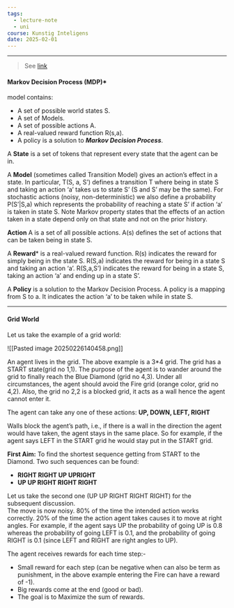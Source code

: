 ```yaml
---
tags:
  - lecture-note
  - uni
course: Kunstig Inteligens
date: 2025-02-01
---
```

--- 
> See [link](https://www.geeksforgeeks.org/markov-decision-process/?ref=header_outind)

#### **Markov Decision Process (MDP)***
model contains:   
- A set of possible world states S.
- A set of Models.
- A set of possible actions A.
- A real-valued reward function R(s,a).
- A policy is a solution to ***Markov Decision Process***.

A **State** is a set of tokens that represent every state that the agent can be in. 

A **Model** (sometimes called Transition Model) gives an action’s effect in a state. In particular, T(S, a, S’) defines a transition T where being in state S and taking an action ‘a’ takes us to state S’ (S and S’ may be the same). For stochastic actions (noisy, non-deterministic) we also define a probability P(S’|S,a) which represents the probability of reaching a state S’ if action ‘a’ is taken in state S. Note Markov property states that the effects of an action taken in a state depend only on that state and not on the prior history. 

**Action** A is a set of all possible actions. A(s) defines the set of actions that can be taken being in state S. 

A **Reward*** is a real-valued reward function. R(s) indicates the reward for simply being in the state S. R(S,a) indicates the reward for being in a state S and taking an action ‘a’. R(S,a,S’) indicates the reward for being in a state S, taking an action ‘a’ and ending up in a state S’. 

A **Policy** is a solution to the Markov Decision Process. A policy is a mapping from S to a. It indicates the action ‘a’ to be taken while in state S.   

---

#### Grid World
Let us take the example of a grid world: 

![[Pasted image 20250226140458.png]]

An agent lives in the grid. The above example is a 3*4 grid. The grid has a START state(grid no 1,1). The purpose of the agent is to wander around the grid to finally reach the Blue Diamond (grid no 4,3). Under all circumstances, the agent should avoid the Fire grid (orange color, grid no 4,2). Also, the grid no 2,2 is a blocked grid, it acts as a wall hence the agent cannot enter it. 

The agent can take any one of these actions: **UP, DOWN, LEFT, RIGHT** 

Walls block the agent’s path, i.e., if there is a wall in the direction the agent would have taken, the agent stays in the same place. So for example, if the agent says LEFT in the START grid he would stay put in the START grid. 

**First Aim:** To find the shortest sequence getting from START to the Diamond. Two such sequences can be found: 

- **RIGHT RIGHT UP UPRIGHT**
- **UP UP RIGHT RIGHT RIGHT**

Let us take the second one (UP UP RIGHT RIGHT RIGHT) for the subsequent discussion.   
The move is now noisy. 80% of the time the intended action works correctly. 20% of the time the action agent takes causes it to move at right angles. For example, if the agent says UP the probability of going UP is 0.8 whereas the probability of going LEFT is 0.1, and the probability of going RIGHT is 0.1 (since LEFT and RIGHT are right angles to UP). 

The agent receives rewards for each time step:- 

- Small reward for each step (can be negative when can also be term as punishment, in the above example entering the Fire can have a reward of -1).
- Big rewards come at the end (good or bad).
- The goal is to Maximize the sum of rewards.